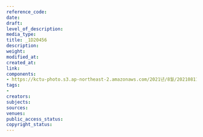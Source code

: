 ```yaml
---
reference_code: 
date: 
draft: 
level_of_description: 
media_type: 
title: _1D20456
description: 
weight: 
modified_at: 
created_at: 
link: 
components:
- https://kctu-photo.s3.ap-northeast-2.amazonaws.com/2021년/8월/20210811_양경수+위원장+영장실질심사에+대한+민주노총+입장발표+기자회견/_1D20456.jpg
tags:
- 
creators: 
subjects: 
sources: 
venues: 
public_access_status: 
copyright_status: 
---
```

